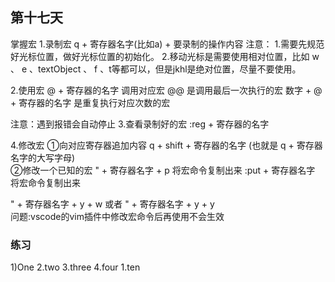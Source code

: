 ## 第十七天


掌握宏
1.录制宏
  q + 寄存器名字(比如a) + 要录制的操作内容
  注意： 1.需要先规范好光标位置，做好光标位置的初始化。
        2.移动光标是需要使用相对位置，比如 w 、 e 、textObject 、 f 、t等都可以，但是jkhl是绝对位置，尽量不要使用。
      
2.使用宏
  @ + 寄存器的名字          调用对应宏
  @@                     是调用最后一次执行的宏
  数字 + @ + 寄存器的名字   是重复执行对应次数的宏

  注意：遇到报错会自动停止
3.查看录制好的宏
  :reg + 寄存器的名字

4.修改宏
  ①向对应寄存器追加内容
  q + shift + 寄存器的名字 (也就是 q + 寄存器名字的大写字母)     
  ②修改一个已知的宏
  " + 寄存器名字 + p   将宏命令复制出来
  :put + 寄存器名字    将宏命令复制出来

  " + 寄存器名字 + y + w 或者 " + 寄存器名字 + y + y    
  问题:vscode的vim插件中修改宏命令后再使用不会生效

<!-- 


 -->

### 练习
1)One
2.two
3.three
4.four
1.ten
